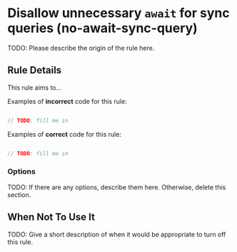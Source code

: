 # Disallow unnecessary `await` for sync queries (no-await-sync-query)

TODO: Please describe the origin of the rule here.

## Rule Details

This rule aims to...

Examples of **incorrect** code for this rule:

```js

// TODO: fill me in

```

Examples of **correct** code for this rule:

```js

// TODO: fill me in

```

### Options

TODO: If there are any options, describe them here. Otherwise, delete this section.

## When Not To Use It

TODO: Give a short description of when it would be appropriate to turn off this rule.